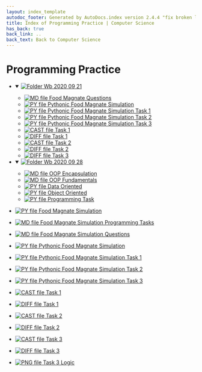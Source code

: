 ```yaml
---
layout: index_template
autodoc_footer: Generated by AutoDocs.index version 2.4.4 "fix broken link for 'C' filetype" ⓒ Starwort, 2020
title: Index of Programming Practice | Computer Science
has_back: true
back_link: ..
back_text: Back to Computer Science
---
```


# **Programming Practice**

- <details open><summary><a href='./wb_2020_09_21'><img title='Folder' src='https://starwort.github.io/computer-science/icon-folder.png'> Wb 2020 09 21</a></summary>

  - [![MD file](https://img.icons8.com/windows/512/03dac6/regular-document.png) Food Magnate Questions](./wb_2020_09_21/food_magnate_questions.html)
  - [![PY file](https://img.icons8.com/windows/512/03dac6/py.png) Pythonic Food Magnate Simulation](./wb_2020_09_21/pythonic_food_magnate_simulation.py)
  - [![PY file](https://img.icons8.com/windows/512/03dac6/py.png) Pythonic Food Magnate Simulation Task 1](./wb_2020_09_21/pythonic_food_magnate_simulation_task_1.py)
  - [![PY file](https://img.icons8.com/windows/512/03dac6/py.png) Pythonic Food Magnate Simulation Task 2](./wb_2020_09_21/pythonic_food_magnate_simulation_task_2.py)
  - [![PY file](https://img.icons8.com/windows/512/03dac6/py.png) Pythonic Food Magnate Simulation Task 3](./wb_2020_09_21/pythonic_food_magnate_simulation_task_3.py)
  - [![CAST file](https://img.icons8.com/windows/512/03dac6/important-file.png) Task 1](./wb_2020_09_21/task_1.cast)
  - [![DIFF file](https://img.icons8.com/windows/512/03dac6/important-file.png) Task 1](./wb_2020_09_21/task_1.diff)
  - [![CAST file](https://img.icons8.com/windows/512/03dac6/important-file.png) Task 2](./wb_2020_09_21/task_2.cast)
  - [![DIFF file](https://img.icons8.com/windows/512/03dac6/important-file.png) Task 2](./wb_2020_09_21/task_2.diff)
  - [![DIFF file](https://img.icons8.com/windows/512/03dac6/important-file.png) Task 3](./wb_2020_09_21/task_3.diff)

  </details>
- <details open><summary><a href='./wb_2020_09_28'><img title='Folder' src='https://starwort.github.io/computer-science/icon-folder.png'> Wb 2020 09 28</a></summary>

  - [![MD file](https://img.icons8.com/windows/512/03dac6/regular-document.png) OOP Encapsulation](./wb_2020_09_28/OOP_encapsulation.html)
  - [![MD file](https://img.icons8.com/windows/512/03dac6/regular-document.png) OOP Fundamentals](./wb_2020_09_28/OOP_fundamentals.html)
  - [![PY file](https://img.icons8.com/windows/512/03dac6/py.png) Data Oriented](./wb_2020_09_28/data_oriented.py)
  - [![PY file](https://img.icons8.com/windows/512/03dac6/py.png) Object Oriented](./wb_2020_09_28/object_oriented.py)
  - [![PY file](https://img.icons8.com/windows/512/03dac6/py.png) Programming Task](./wb_2020_09_28/programming_task.py)

  </details>
- [![PY file](https://img.icons8.com/windows/512/03dac6/py.png) Food Magnate Simulation](./food_magnate_simulation.py)
- [![MD file](https://img.icons8.com/windows/512/03dac6/regular-document.png) Food Magnate Simulation Programming Tasks](./food_magnate_simulation_programming_tasks.html)
- [![MD file](https://img.icons8.com/windows/512/03dac6/regular-document.png) Food Magnate Simulation Questions](./food_magnate_simulation_questions.html)
- [![PY file](https://img.icons8.com/windows/512/03dac6/py.png) Pythonic Food Magnate Simulation](./pythonic_food_magnate_simulation.py)
- [![PY file](https://img.icons8.com/windows/512/03dac6/py.png) Pythonic Food Magnate Simulation Task 1](./pythonic_food_magnate_simulation_task_1.py)
- [![PY file](https://img.icons8.com/windows/512/03dac6/py.png) Pythonic Food Magnate Simulation Task 2](./pythonic_food_magnate_simulation_task_2.py)
- [![PY file](https://img.icons8.com/windows/512/03dac6/py.png) Pythonic Food Magnate Simulation Task 3](./pythonic_food_magnate_simulation_task_3.py)
- [![CAST file](https://img.icons8.com/windows/512/03dac6/important-file.png) Task 1](./task_1.cast)
- [![DIFF file](https://img.icons8.com/windows/512/03dac6/important-file.png) Task 1](./task_1.diff)
- [![CAST file](https://img.icons8.com/windows/512/03dac6/important-file.png) Task 2](./task_2.cast)
- [![DIFF file](https://img.icons8.com/windows/512/03dac6/important-file.png) Task 2](./task_2.diff)
- [![CAST file](https://img.icons8.com/windows/512/03dac6/important-file.png) Task 3](./task_3.cast)
- [![DIFF file](https://img.icons8.com/windows/512/03dac6/important-file.png) Task 3](./task_3.diff)
- [![PNG file](https://img.icons8.com/windows/512/03dac6/image-document.png) Task 3 Logic](./task_3_logic.png)

